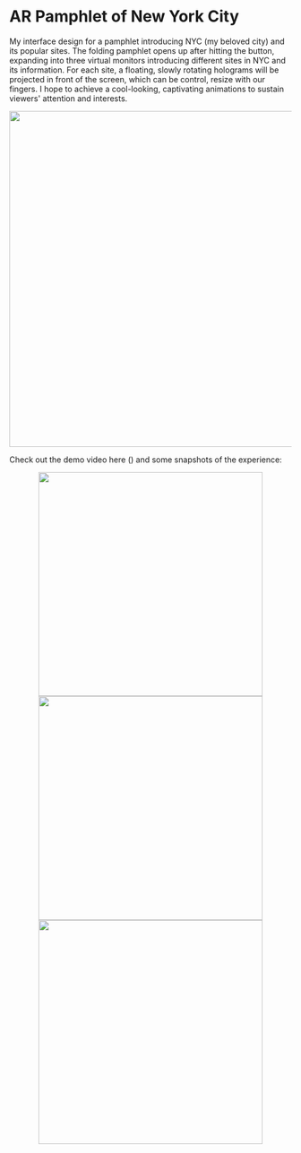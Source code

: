# AR Pamphlet of New York City
My interface design for a pamphlet introducing NYC (my beloved city) and its popular sites. The folding pamphlet opens up after hitting the button, expanding into three virtual monitors introducing different sites in NYC and its information. For each site, a floating, slowly rotating holograms will be projected in front of the screen, which can be control, resize with our fingers. I hope to achieve a cool-looking, captivating animations to sustain viewers' attention and interests. 

<p align="center">
  <img width="600" src="images/img1.PNG">
</p>

Check out the demo video here () and some snapshots of the experience:

<p align="center">
  <img width="400" src="images/img2.PNG">
  <img width="400" src="images/img3.PNG">
  <img width="400" src="images/img4.PNG">
</p>
